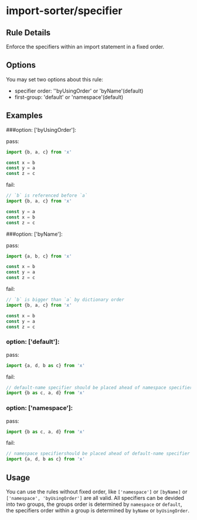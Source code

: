 # import-sorter/specifier

## Rule Details

Enforce the specifiers within an import statement in a fixed order.

## Options

You may set two options about this rule:

* specifier order: ''byUsingOrder' or 'byName'(default)
* first-group: 'default' or 'namespace'(default)

## Examples

###option: ['byUsingOrder']:

pass:
```js
import {b, a, c} from 'x'

const x = b
const y = a
const z = c
```

fail:
```js
// `b` is referenced before `a`
import {b, a, c} from 'x'

const y = a
const x = b
const z = c

```

###option: ['byName']:

pass:
```js
import {a, b, c} from 'x'

const x = b
const y = a
const z = c
```
fail:
```js
// `b` is bigger than `a` by dictionary order
import {b, a, c} from 'x'

const x = b
const y = a
const z = c
```

### option: ['default']:

pass:
```js
import {a, d, b as c} from 'x'
```

fail:
```js
// default-name specifier should be placed ahead of namespace specifier
import {b as c, a, d} from 'x'
```

### option: ['namespace']:
pass:
```js
import {b as c, a, d} from 'x'
```

fail:
```js
// namespace specifiershould be placed ahead of default-name specifier
import {a, d, b as c} from 'x'
```

## Usage

You can use the rules without fixed order, like `['namespace']` or `[byName]` or `['namespace', 'byUsingOrder']` are all valid. All specifiers can be devided into two groups, the groups order is determined by `namespace` or `default`, the specifiers order within a group is determined by `byName` or `byUsingOrder`.